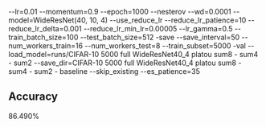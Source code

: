 --lr=0.01 --momentum=0.9 --epoch=1000 --nesterov --wd=0.0001 --model=WideResNet(40, 10, 4) --use_reduce_lr --reduce_lr_patience=10 --reduce_lr_delta=0.001 --reduce_lr_min_lr=0.00005 --lr_gamma=0.5 --train_batch_size=100 --test_batch_size=512 -save --save_interval=50 --num_workers_train=16 --num_workers_test=8 --train_subset=5000 -val --load_model=runs/CIFAR-10 5000 full WideResNet40_4 platou sum8 - sum4 - sum2 --save_dir=CIFAR-10 5000 full WideResNet40_4 platou sum8 - sum4 - sum2 - baseline --skip_existing --es_patience=35
## Accuracy
 86.490%